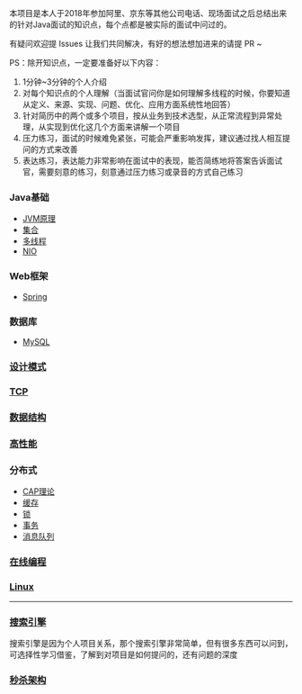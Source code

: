 本项目是本人于2018年参加阿里、京东等其他公司电话、现场面试之后总结出来的针对Java面试的知识点，每个点都是被实际的面试中问过的。

有疑问欢迎提 Issues 让我们共同解决，有好的想法想加进来的请提 PR ~

PS：除开知识点，一定要准备好以下内容：  
1. 1分钟~3分钟的个人介绍
2. 对每个知识点的个人理解（当面试官问你是如何理解多线程的时候，你要知道从定义、来源、实现、问题、优化、应用方面系统性地回答）
3. 针对简历中的两个或多个项目，按从业务到技术选型，从正常流程到异常处理，从实现到优化这几个方面来讲解一个项目
4. 压力练习，面试的时候难免紧张，可能会严重影响发挥，建议通过找人相互提问的方式来改善
5. 表达练习，表达能力非常影响在面试中的表现，能否简练地将答案告诉面试官，需要刻意的练习，刻意通过压力练习或录音的方式自己练习

### Java基础
* [JVM原理](https://github.com/xbox1994/2018-Java-Interview/blob/master/MD/Java基础-JVM原理.md)
* [集合](https://github.com/xbox1994/2018-Java-Interview/blob/master/MD/Java基础-集合.md)
* [多线程](https://github.com/xbox1994/2018-Java-Interview/blob/master/MD/Java基础-多线程.md)
* [NIO](https://github.com/xbox1994/2018-Java-Interview/blob/master/MD/Java基础-NIO.md)
### Web框架
* [Spring](https://github.com/xbox1994/2018-Java-Interview/blob/master/MD/Web框架-Spring.md)
### 数据库
* [MySQL](https://github.com/xbox1994/2018-Java-Interview/blob/master/MD/数据库-MySQL.md)
### [设计模式](https://github.com/xbox1994/2018-Java-Interview/blob/master/MD/设计模式.md)
### [TCP](https://blog.csdn.net/qq_18425655/article/details/52163228)
### [数据结构](https://github.com/xbox1994/2018-Java-Interview/blob/master/MD/数据结构.md)
### [高性能](https://github.com/xbox1994/2018-Java-Interview/blob/master/MD/高性能.md)
### 分布式
* [CAP理论](https://www.zhihu.com/question/54105974)
* [缓存](https://www.zhihu.com/question/21419897)
* [锁](https://www.jianshu.com/p/c2b4aa7a12f1)
* [事务](https://www.cnblogs.com/xybaby/p/7465816.html)
* [消息队列](https://github.com/xbox1994/2018-Java-Interview/blob/master/MD/分布式-消息队列.md)
### [在线编程](https://github.com/xbox1994/2018-Java-Interview/blob/master/MD/在线编程.md)
### [Linux](https://github.com/xbox1994/2018-Java-Interview/blob/master/MD/Linux.md)
----------------
### [搜索引擎](https://github.com/xbox1994/2018-Java-Interview/blob/master/MD/搜索引擎.md)
搜索引擎是因为个人项目关系，那个搜索引擎非常简单，但有很多东西可以问到，可选择性学习借鉴，了解到对项目是如何提问的，还有问题的深度
### [秒杀架构](https://github.com/xbox1994/2018-Java-Interview/blob/master/MD/秒杀架构.md)
